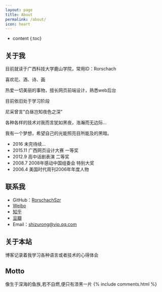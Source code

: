 ```yaml
---
layout: page
title: About
permalink: /about/
icon: heart
---
```


* content
{:toc}

## 关于我

目前就读于广西科技大学鹿山学院，常用ID：Rorschach

喜欢花、酒、诗、画

热爱一切美丽的事物，擅长网页前端设计，熟悉web后台

目前依旧处于学习阶段

尼采曾言"白昼岂知夜色之深"

各种各样的技术对我而言犹如黑夜，浩瀚而无边际...

我有一个梦想，希望自己的光能照亮目所能及的黑暗。


* 2016     未完待续... 
* 2015.11  广西网页设计大赛 一等奖 
* 2012.9   高中话剧表演 二等奖 
* 2008.7   2008年感动中国组委会 特别大奖
* 2006.4   美国时代周刊2006年年度人物

## 联系我

* GitHub：[RorschachSzr](https://github.com/RorschachSzr)
* [Weibo](http://weibo.com/RorschachSZR)
* [知乎](https://www.zhihu.com/people/zu-rong-46)
* [豆瓣](https://www.douban.com/people/RorschachSzr)
* Email：shizurong@vip.qq.com


## 关于本站
博客记录着我学习各种语言或者技术的心得体会


## Motto
像生于深海的鱼族,若不自燃,便只有漆黑一片
{% include comments.html %}
